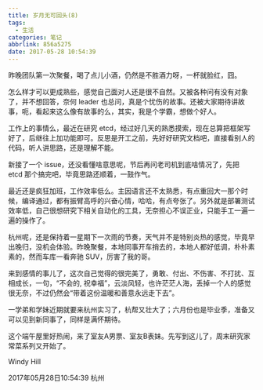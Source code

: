 ```yaml
---
title: 岁月无可回头(8)
tags:
  - 生活
categories: 笔记
abbrlink: 856a5275
date: 2017-05-28 10:54:39
---
```


昨晚团队第一次聚餐，喝了点儿小酒，仍然是不胜酒力呀，一杯就脸红，囧。

怎么样才可以更成熟些，感觉自己面对人还是很不自然。又被各种问有没有对象了，并不想回答，奈何 leader 也总问，真是个忧伤的故事。还被大家期待讲故事，呃，看起来这么像有故事的么，其实，我是个学霸，想做个好人。

工作上的事情么，最近在研究 etcd，经过好几天的熟悉摸索，现在总算把框架写好了，后继往上加功能即可。反思是开工之前，先好好研究文档吧，直接看别人的代码，听人讲思路，还是理解不能。

新接了一个 issue，还没看懂啥意思呢，节后再问老司机到底啥情况了，先把 etcd 那个搞完吧，毕竟思路还顺着，一鼓作气。

最近还是疯狂加班，工作效率低么。主因语言还不太熟悉，有点重回大一那个时候，编译通过，都有振臂高呼的兴奋心情，哈哈，有点夸张了。另外就是部署测试效率低，自己很想研究下相关自动化的工具，无奈担心不误正业，只能手工一遍一遍的操作了。

杭州呢，还是保持着一星期下一次雨的节奏，天气并不是特别炎热的感觉，毕竟早出晚归，没机会体验。昨晚聚餐，本地同事开车捎去的，本地人都好低调，朴朴素素的，然而车库一看奔驰 SUV，厉害了我的哥。

来到感情的事儿了，这次自己觉得的很完美了，勇敢、付出、不伤害、不打扰、互相成长，一句，“不会的, 祝幸福”，云淡风轻，也许茫茫人海，丢掉一个人的感觉很无奈，不过仍然会“带着这份温暖和善意永远走下去”。

一学弟和学妹近期就要来杭州实习了，杭帮又壮大了；六月份也是毕业季，准备又可以见到新同事了，同样是满怀期待。

这个端午屋里好热闹，来了室友A男票、室友B表妹。先写到这儿了，周末研究家常菜系列又开始了。

Windy Hill

2017年05月28日10:54:39 杭州
